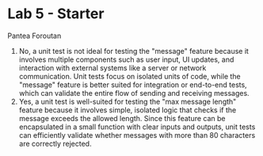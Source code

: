 # Lab 5 - Starter
Pantea Foroutan

1. No, a unit test is not ideal for testing the "message" feature because it involves multiple components such as user input, UI updates, and interaction with external systems like a server or network communication. Unit tests focus on isolated units of code, while the "message" feature is better suited for integration or end-to-end tests, which can validate the entire flow of sending and receiving messages.
2. Yes, a unit test is well-suited for testing the "max message length" feature because it involves simple, isolated logic that checks if the message exceeds the allowed length. Since this feature can be encapsulated in a small function with clear inputs and outputs, unit tests can efficiently validate whether messages with more than 80 characters are correctly rejected.